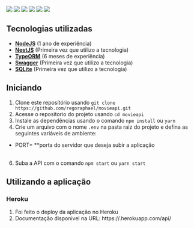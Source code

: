 ![](https://img.shields.io/badge/autor-Raphael%20Rêgo-brightgreen)
![](https://img.shields.io/badge/Back--End-NodeJS-brightgreen)
![](https://img.shields.io/badge/Framework-NestJS-brightgreen)
![](https://img.shields.io/badge/Database-SQLite-brightgreen)
![](https://img.shields.io/badge/ORM-TypeORM-brightgreen)
![](https://img.shields.io/badge/Language-Typescript-brightgreen)

  
## Tecnologias utilizadas

- **[NodeJS](https://nodejs.org/en/)** (1 ano de experiência)
- **[NestJS](https://nestjs.com/)** (Primeira vez que utilizo a tecnologia)
- **[TypeORM](https://typeorm.io/)** (6 meses de experiência)
- **[Swagger](https://swagger.io/)** (Primeira vez que utilizo a tecnologia)
- **[SQLite](https://www.sqlite.org/index.html)** (Primeira vez que utilizo a tecnologia)

## Iniciando

1. Clone este  reposítório usando `git clone https://github.com/regoraphael/movieapi.git`
2. Acesse o repositorio do projeto usando `cd movieapi`
3. Instale as dependências usando o comando `npm install` ou `yarn`
5. Crie um arquivo com o nome `.env` na pasta raiz do projeto e defina as seguintes variáveis de ambiente:
  * PORT= **porta do servidor que deseja subir a aplicação</br></br>

6. Suba a API com o comando `npm start` ou `yarn start`

## Utilizando a aplicação
### Heroku
1. Foi feito o deploy da aplicação no Heroku
2. Documentação disponivel na URL: https://.herokuapp.com/api/
